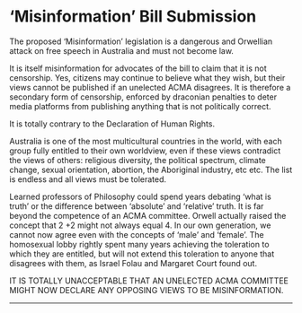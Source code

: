 #                            ‘Misinformation’ Bill Submission                   

 The proposed ‘Misinformation’ legislation is a dangerous and Orwellian attack on free speech in Australia and must not become law.

 It is itself misinformation for advocates of the bill to claim that it is not censorship. Yes, citizens may continue to believe what they wish, but their views cannot be published if an unelected ACMA disagrees. It is therefore a secondary form of censorship, enforced by draconian penalties to deter media platforms from publishing anything that is not politically correct.

 It is totally contrary to the Declaration of Human Rights.

 Australia is one of the most multicultural countries in the world, with each group fully entitled to their own worldview, even if these views contradict the views of others: religious diversity, the political spectrum, climate change, sexual orientation, abortion, the Aboriginal industry, etc etc. The list is endless and all views must be tolerated.

 Learned professors of Philosophy could spend years debating ‘what is truth’ or the difference between ‘absolute’ and ‘relative’ truth. It is far beyond the competence of an ACMA committee. Orwell actually raised the concept that 2 +2 might not always equal 4. In our own generation, we cannot now agree even with the concepts of ‘male’ and ‘female’. The homosexual lobby rightly spent many years achieving the toleration to which they are entitled, but will not extend this toleration to anyone that disagrees with them, as Israel Folau and Margaret Court found out.

 IT IS TOTALLY UNACCEPTABLE THAT AN UNELECTED ACMA COMMITTEE MIGHT NOW DECLARE ANY OPPOSING VIEWS TO BE MISINFORMATION. 


-----

